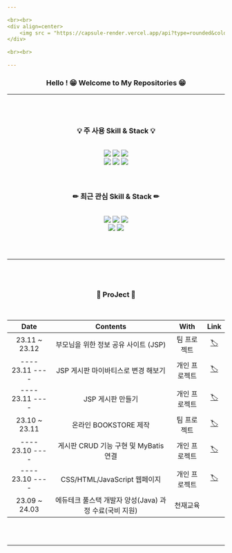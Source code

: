```yaml
---
    
<br><br>
<div align=center>
	<img src = "https://capsule-render.vercel.app/api?type=rounded&color=0:f99b00,100:ffff00&height=150&section=header&text=🧟‍♂️MOO-HYUN%20LEE!&animation=twinkling&fontSize=50&fontColor=000000&rotate=0"/>
</div>
     
<br><br>
   
---
```


<h3 align="center">
Hello ! 😁 Welcome to My Repositories 😁
</h3>

---

<br><br>


<div align=center>
	<h3>💡 주 사용 Skill & Stack 💡</h3>
</div>
<br>
<div align="center">
	<img src="https://img.shields.io/badge/Java-007396?style=for-the-badge&logo=openjdk&logoColor=fff"/>
	<img src="https://img.shields.io/badge/MariaDB-003545?style=for-the-badge&logo=MariaDB&logoColor=fff"/>
	<img src="https://img.shields.io/badge/Mybatis-000000?style=for-the-badge&logo=Fluentd&logoColor=fff"/>
	<br>	
	<img src="https://img.shields.io/badge/HTML5-E34F26?style=for-the-badge&logo=HTML5&logoColor=fff"/>
	<img src="https://img.shields.io/badge/CSS3-1572B6?style=for-the-badge&logo=CSS3&logoColor=fff"/>
	<img src="https://img.shields.io/badge/JavaScript-F7DF1E?style=for-the-badge&logo=JavaScript&logoColor=000"/>
</div>
<br><br>


<div align=center>
	<h3>✏ 최근 관심 Skill & Stack ✏</h3>
</div>
<br>
<div align="center">
 	<img src="https://img.shields.io/badge/node.js-339933?style=for-the-badge&logo=node.js&logoColor=fff"/>
   	<img src="https://img.shields.io/badge/spring-6DB33F?style=for-the-badge&logo=spring&logoColor=fff"/>
	<img src="https://img.shields.io/badge/springboot-6DB33F?style=for-the-badge&logo=springboot&logoColor=fff"/>
	<br>
    	<img src="https://img.shields.io/badge/react-61DAFB?style=for-the-badge&logo=react&logoColor=000"/>
    	<img src="https://img.shields.io/badge/vue.js-4FC08D?style=for-the-badge&logo=vuedotjs&logoColor=fff"/>
</div>


<br><br>

---

<br><br>
<div align="center">	
	
### 📑 ProJect 📑
<br>

| Date | Contents | With | Link |
|:---:|:---:|:---:|:---:|
| 23.11 ~ 23.12 | 부모님을 위한 정보 공유 사이트 (JSP) | 팀 프로젝트 | [🏷](https://github.com/ChunjaeMomCh/MomChannel) |
| ---- 23.11 ---- | JSP 게시판 마이바티스로 변경 해보기 | 개인 프로젝트 | [🏷](https://github.com/LMH9999/MyBatis_mvc2_board) |
| ---- 23.11 ---- | JSP 게시판 만들기 | 개인 프로젝트 | [🏷](https://github.com/LMH9999/LMH_Jsp_SPrj) |
| 23.10 ~ 23.11 | 온라인 BOOKSTORE 제작 | 팀 프로젝트 | [🏷](https://github.com/LMH9999/Team_ProJect_1) |
| ---- 23.10 ---- | 게시판 CRUD 기능 구현 및 MyBatis 연결 | 개인 프로젝트 | [🏷](https://github.com/LMH9999/LMH_Java_Sprj) |
| ---- 23.10 ---- | CSS/HTML/JavaScript 웹페이지 | 개인 프로젝트 | [🏷](https://github.com/LMH9999/LMH_Web_SPrj) |
| 23.09 ~ 24.03 | 에듀테크 풀스택 개발자 양성(Java) 과정 수료(국비 지원)  | 천재교육 |



<br><br>

---

  

